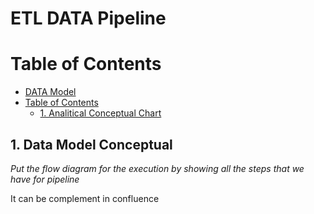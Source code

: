 # ETL DATA Pipeline

# Table of Contents

- [DATA Model ](#data-model-pipeline)
- [Table of Contents](#table-of-contents)
  - [1. Analitical Conceptual Chart](#1-analitical-conceptual-chart)
   

## 1. Data Model Conceptual 
*Put the flow diagram for the execution by showing all the steps that we have for pipeline*

It can be complement in confluence
